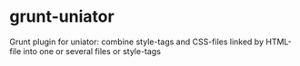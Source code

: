 grunt-uniator
=============

Grunt plugin for uniator: combine style-tags and CSS-files linked by HTML-file into one or several files or style-tags
